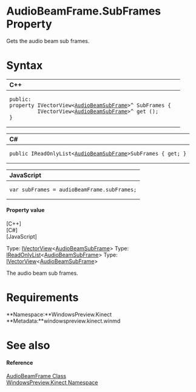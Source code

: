AudioBeamFrame.SubFrames Property  
=================================  

Gets the audio beam sub frames. <span id="syntaxSection"></span>

Syntax  
======  

<table>
<colgroup>
<col width="100%" />
</colgroup>
<thead>
<tr class="header">
<th align="left">C++</th>
</tr>
</thead>
<tbody>
<tr class="odd">
<td align="left"><pre><code>public:  
property IVectorView&lt;<a href="../../AudioBeamSubFrame_Class.md">AudioBeamSubFrame</a>&gt;^ SubFrames {  
         IVectorView&lt;<a href="../../AudioBeamSubFrame_Class.md">AudioBeamSubFrame</a>&gt;^ get ();  
}</code></pre></td>
</tr>
</tbody>
</table>

<table>
<colgroup>
<col width="100%" />
</colgroup>
<thead>
<tr class="header">
<th align="left">C#</th>
</tr>
</thead>
<tbody>
<tr class="odd">
<td align="left"><pre><code>public IReadOnlyList&lt;<a href="../../AudioBeamSubFrame_Class.md">AudioBeamSubFrame</a>&gt;SubFrames { get; }</code></pre></td>
</tr>
</tbody>
</table>

<table>
<colgroup>
<col width="100%" />
</colgroup>
<thead>
<tr class="header">
<th align="left">JavaScript</th>
</tr>
</thead>
<tbody>
<tr class="odd">
<td align="left"><pre><code>var subFrames = audioBeamFrame.subFrames;</code></pre></td>
</tr>
</tbody>
</table>

<span id="ID4ER"></span>
#### Property value  

[C++]   
 [C\#]   
 [JavaScript]   

Type: [IVectorView](http://msdn.microsoft.com/en-us/library/br226058.aspx)\<[AudioBeamSubFrame](../../AudioBeamSubFrame_Class.md)\>
Type: [IReadOnlyList](http://msdn.microsoft.com/en-us/library/hh192385.aspx)\<[AudioBeamSubFrame](../../AudioBeamSubFrame_Class.md)\>
Type: [IVectorView](http://msdn.microsoft.com/en-us/library/br226058.aspx)\<[AudioBeamSubFrame](../../AudioBeamSubFrame_Class.md)\>

The audio beam sub frames.  

<span id="requirements"></span>

Requirements  
============  

**Namespace:**WindowsPreview.Kinect  
**Metadata:**windowspreview.kinect.winmd  

<span id="ID4EAB"></span>

See also  
========  

<span id="ID4ECB"></span>
#### Reference  

[AudioBeamFrame Class](../../AudioBeamFrame_Class.md)  
 [WindowsPreview.Kinect Namespace](../../../Kinect.md)  



<!--Please do not edit the data in the comment block below.-->
<!--
TOCTitle : SubFrames Property
RLTitle : AudioBeamFrame.SubFrames Property
KeywordK : SubFrames property
KeywordK : AudioBeamFrame.SubFrames property
KeywordF : WindowsPreview.Kinect.AudioBeamFrame.SubFrames
KeywordF : AudioBeamFrame.SubFrames
KeywordF : SubFrames
KeywordF : WindowsPreview.Kinect.AudioBeamFrame.SubFrames
KeywordA : P:WindowsPreview.Kinect.AudioBeamFrame.SubFrames
AssetID : P:WindowsPreview.Kinect.AudioBeamFrame.SubFrames
Locale : en-us
CommunityContent : 1
APIType : Managed
APILocation : windowspreview.kinect.winmd
APIName : WindowsPreview.Kinect.AudioBeamFrame.SubFrames
TargetOS : Windows
TopicType : kbSyntax
DevLang : VB
DevLang : CSharp
DevLang : JavaScript
DevLang : C++
DocSet : K4Wv2
ProjType : K4Wv2Proj
Technology : Kinect for Windows
Product : Kinect for Windows SDK v2
productversion : 20
-->
